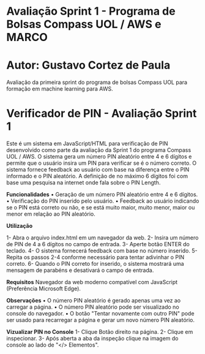 # Avaliação Sprint 1 - Programa de Bolsas Compass UOL / AWS e MARCO
# Autor: Gustavo Cortez de Paula

Avaliação da primeira sprint do programa de bolsas Compass UOL para formação em machine learning para AWS.

# Verificador de PIN - Avaliação Sprint 1

Este é um sistema em JavaScript/HTML para verificação de PIN desenvolvido como parte da avaliação da Sprint 1 do programa Compass UOL / AWS. O sistema gera um número PIN aleatório entre 4 e 6 dígitos e permite que o usuário insira um PIN para verificar se é o número correto. O sistema fornece feedback ao usuário com base na diferença entre o PIN informado e o PIN aleatório.
A definição de no máximo 6 dígitos foi com base uma pesquisa na internet onde fala sobre o PIN Length.

**Funcionalidades**
• Geração de um número PIN aleatório entre 4 e 6 dígitos.
• Verificação do PIN inserido pelo usuário.
• Feedback ao usuário indicando se o PIN está correto ou não, e se está muito maior, muito menor, maior ou menor em relação ao PIN aleatório.

**Utilização**

1- Abra o arquivo index.html em um navegador da web.
2- Insira um número de PIN de 4 a 6 dígitos no campo de entrada.
3- Aperte botão ENTER do teclado.
4- O sistema fornecerá feedback com base no número inserido.
5- Repita os passos 2-4 conforme necessário para tentar adivinhar o PIN correto.
6- Quando o PIN correto for inserido, o sistema mostrará uma mensagem de parabéns e desativará o campo de entrada.

**Requisitos**
Navegador da web moderno compatível com JavaScript (Preferência Microsoft Edge).

**Observações**
• O número PIN aleatório é gerado apenas uma vez ao carregar a página.
• O número PIN aleatório pode ser visualizado no console do navegador.
• O botão "Tentar novamente com outro PIN" pode ser usado para recarregar a página e gerar um novo número PIN aleatório.

**Vizualizar PIN no Console**
1- Clique Botão direito na página.
2- Clique em inspecionar.
3- Após aberta a aba da inspeção clique na imagem do console ao lado de "</> Elementos".